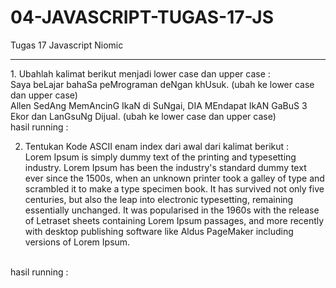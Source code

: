 # 04-JAVASCRIPT-TUGAS-17-JS
Tugas 17 Javascript Niomic
<hr>
1. Ubahlah kalimat berikut menjadi lower case dan upper case :<br>
Saya beLajar bahaSa peMrograman deNgan khUsuk. (ubah ke lower case dan upper case) <br> 
Allen SedAng MemAncinG IkaN di SuNgai, DIA MEndapat IkAN GaBuS 3 Ekor dan LanGsuNg Dijual. (ubah ke lower case dan upper case)<br>
            hasil running :



2. Tentukan Kode ASCII enam index dari awal dari kalimat berikut :<br>
Lorem Ipsum is simply dummy text of the printing and typesetting industry. Lorem Ipsum has been the industry's standard dummy text ever since the 1500s, when an unknown printer took a galley of type and scrambled it to make a type specimen book. It has survived not only five centuries, but also the leap into electronic typesetting, remaining essentially unchanged. It was popularised in the 1960s with the release of Letraset sheets containing Lorem Ipsum passages, and more recently with desktop publishing software like Aldus PageMaker including versions of Lorem Ipsum.
<br>
hasil running :

